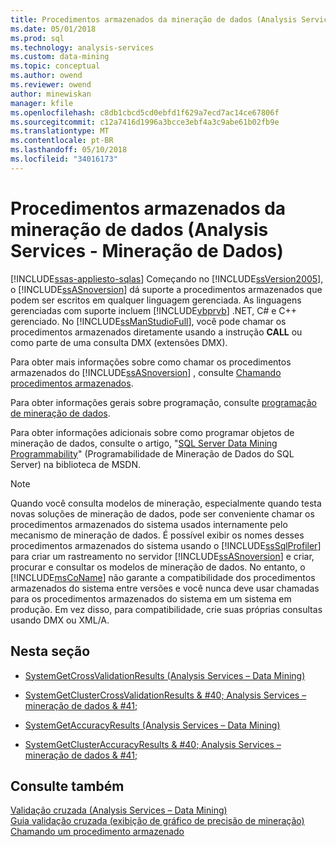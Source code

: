```yaml
---
title: Procedimentos armazenados da mineração de dados (Analysis Services – mineração de dados) | Microsoft Docs
ms.date: 05/01/2018
ms.prod: sql
ms.technology: analysis-services
ms.custom: data-mining
ms.topic: conceptual
ms.author: owend
ms.reviewer: owend
author: minewiskan
manager: kfile
ms.openlocfilehash: c8db1cbcd5cd0ebfd1f629a7ecd7ac14ce67806f
ms.sourcegitcommit: c12a7416d1996a3bcce3ebf4a3c9abe61b02fb9e
ms.translationtype: MT
ms.contentlocale: pt-BR
ms.lasthandoff: 05/10/2018
ms.locfileid: "34016173"
---
```

# <a name="data-mining-stored-procedures-analysis-services---data-mining"></a>Procedimentos armazenados da mineração de dados (Analysis Services - Mineração de Dados)
[!INCLUDE[ssas-appliesto-sqlas](../../includes/ssas-appliesto-sqlas.md)]
  Começando no [!INCLUDE[ssVersion2005](../../includes/ssversion2005-md.md)], o [!INCLUDE[ssASnoversion](../../includes/ssasnoversion-md.md)] dá suporte a procedimentos armazenados que podem ser escritos em qualquer linguagem gerenciada. As linguagens gerenciadas com suporte incluem [!INCLUDE[vbprvb](../../includes/vbprvb-md.md)] .NET, C# e C++ gerenciado. No [!INCLUDE[ssManStudioFull](../../includes/ssmanstudiofull-md.md)], você pode chamar os procedimentos armazenados diretamente usando a instrução **CALL** ou como parte de uma consulta DMX (extensões DMX).  
  
 Para obter mais informações sobre como chamar os procedimentos armazenados do [!INCLUDE[ssASnoversion](../../includes/ssasnoversion-md.md)] , consulte [Chamando procedimentos armazenados](../../analysis-services/multidimensional-models-extending-olap-stored-procedures/calling-stored-procedures.md).  
  
 Para obter informações gerais sobre programação, consulte [programação de mineração de dados](../../analysis-services/data-mining-programming.md).  
  
 Para obter informações adicionais sobre como programar objetos de mineração de dados, consulte o artigo, "[SQL Server Data Mining Programmability](http://go.microsoft.com/fwlink/?LinkId=93735)" (Programabilidade de Mineração de Dados do SQL Server) na biblioteca de MSDN.  
  
> [!NOTE]  
>  Quando você consulta modelos de mineração, especialmente quando testa novas soluções de mineração de dados, pode ser conveniente chamar os procedimentos armazenados do sistema usados internamente pelo mecanismo de mineração de dados. É possível exibir os nomes desses procedimentos armazenados do sistema usando o [!INCLUDE[ssSqlProfiler](../../includes/sssqlprofiler-md.md)] para criar um rastreamento no servidor [!INCLUDE[ssASnoversion](../../includes/ssasnoversion-md.md)] e criar, procurar e consultar os modelos de mineração de dados. No entanto, o [!INCLUDE[msCoName](../../includes/msconame-md.md)] não garante a compatibilidade dos procedimentos armazenados do sistema entre versões e você nunca deve usar chamadas para os procedimentos armazenados do sistema em um sistema em produção. Em vez disso, para compatibilidade, crie suas próprias consultas usando DMX ou XML/A.  
  
## <a name="in-this-section"></a>Nesta seção  
  
-   [SystemGetCrossValidationResults &#40;Analysis Services – Data Mining&#41;](../../analysis-services/data-mining/systemgetcrossvalidationresults-analysis-services-data-mining.md)  
  
-   [SystemGetClusterCrossValidationResults & #40; Analysis Services – mineração de dados & #41;](../../analysis-services/data-mining/systemgetclustercrossvalidationresults-analysis-services-data-mining.md)  
  
-   [SystemGetAccuracyResults &#40;Analysis Services – Data Mining&#41;](../../analysis-services/data-mining/systemgetaccuracyresults-analysis-services-data-mining.md)  
  
-   [SystemGetClusterAccuracyResults & #40; Analysis Services – mineração de dados & #41;](../../analysis-services/data-mining/systemgetclusteraccuracyresults-analysis-services-data-mining.md)  
  
## <a name="see-also"></a>Consulte também  
 [Validação cruzada &#40;Analysis Services – Data Mining&#41;](../../analysis-services/data-mining/cross-validation-analysis-services-data-mining.md)   
 [Guia validação cruzada &#40;exibição de gráfico de precisão de mineração&#41;](http://msdn.microsoft.com/library/bd215a68-1ad7-4046-9c44-ec8e2be13a64)   
 [Chamando um procedimento armazenado](../../relational-databases/native-client-odbc-stored-procedures/calling-a-stored-procedure.md)  
  
  
